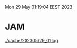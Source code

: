 Mon 29 May 01:19:04 EEST 2023
# JAM
<a href='./cache/202305/29_01.log'>./cache/202305/29_01.log</a>

